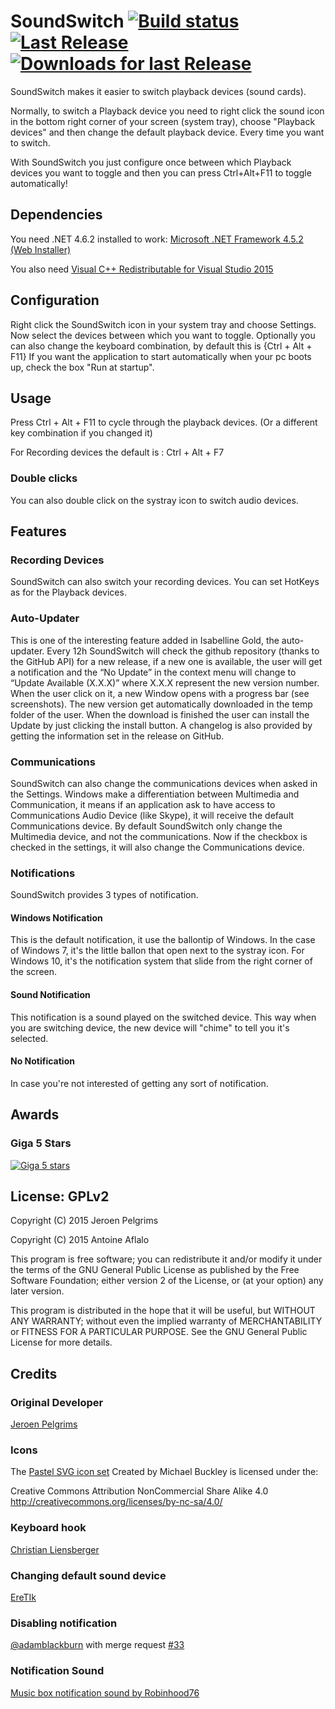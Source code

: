 # SoundSwitch [![Build status](https://ci.appveyor.com/api/projects/status/bt0yr309rq74tbvc?svg=true)](https://ci.appveyor.com/project/Belphemur/soundswitch) [![Last Release](https://img.shields.io/github/release/Belphemur/SoundSwitch.svg)](https://github.com/Belphemur/SoundSwitch/releases) [![Downloads for last Release](https://img.shields.io/github/downloads/Belphemur/SoundSwitch/total.svg)](https://www.aaflalo.me/downloads/)
SoundSwitch makes it easier to switch playback devices (sound cards).

Normally, to switch a Playback device you need to right click the sound icon in the bottom right corner of your screen (system tray),
choose "Playback devices" and then change the default playback device.
Every time you want to switch.

With SoundSwitch you just configure once between which Playback devices you want to toggle and then you can press Ctrl+Alt+F11 to toggle automatically!

## Dependencies
You need .NET 4.6.2 installed to work: [Microsoft .NET Framework 4.5.2 (Web Installer)](https://www.microsoft.com/en-us/download/details.aspx?id=53345) 

You also need [Visual C++ Redistributable for Visual Studio 2015](https://www.microsoft.com/en-us/download/details.aspx?id=48145)

## Configuration
Right click the SoundSwitch icon in your system tray and choose Settings.
Now select the devices between which you want to toggle.
Optionally you can also change the keyboard combination, by default this is {Ctrl + Alt + F11}
If you want the application to start automatically when your pc boots up, check the box "Run at startup".

## Usage
Press Ctrl + Alt + F11 to cycle through the playback devices.
(Or a different key combination if you changed it)

For Recording devices the default is : Ctrl + Alt + F7

### Double clicks
You can also double click on the systray icon to switch audio devices.

## Features

### Recording Devices
SoundSwitch can also switch your recording devices. You can set HotKeys as for the Playback devices.

### Auto-Updater
This is one of the interesting feature added in Isabelline Gold, the auto-updater. Every 12h SoundSwitch will check the github repository (thanks to the GitHub API) for a new release, if a new one is available, the user will get a notification and the  “No Update” in the context menu will change to “Update Available (X.X.X)” where X.X.X represent the new version number. When the user click on it, a new Window opens with a progress bar (see screenshots). The new version get automatically downloaded in the temp folder of the user. When the download is finished the user can install the Update by just clicking the install button. A changelog is also provided by getting the information set in the release on GitHub.

### Communications
SoundSwitch can also change the communications devices when asked in the Settings. Windows make a differentiation between Multimedia and Communication, it means if an application ask to have access to Communications Audio Device (like Skype), it will receive the default Communications device. By default SoundSwitch only change the Multimedia device, and not the communications. Now if the checkbox is checked in the settings, it will also change the Communications device.

### Notifications
SoundSwitch provides 3 types of notification.

#### Windows Notification
This is the default notification, it use the ballontip of Windows. In the case of Windows 7, it's the little ballon that open next to the systray icon. For Windows 10, it's the notification system that slide from the right corner of the screen.

#### Sound Notification
This notification is a sound played on the switched device. This way when you are switching device, the new device will "chime" to tell you it's selected.

#### No Notification
In case you're not interested of getting any sort of notification.

## Awards

### Giga 5 Stars
[![Giga 5 stars](http://i.imgur.com/19GaPLQ.png)](http://www.giga.de/downloads/soundswitch/)

## License: GPLv2

Copyright (C) 2015 Jeroen Pelgrims

Copyright (C) 2015 Antoine Aflalo

This program is free software; you can redistribute it and/or
modify it under the terms of the GNU General Public License
as published by the Free Software Foundation; either version 2
of the License, or (at your option) any later version.

This program is distributed in the hope that it will be useful,
but WITHOUT ANY WARRANTY; without even the implied warranty of
MERCHANTABILITY or FITNESS FOR A PARTICULAR PURPOSE.  See the
GNU General Public License for more details.

## Credits

### Original Developer
[Jeroen Pelgrims](http://jeroenpelgrims.be)

### Icons
The [Pastel SVG icon set](https://codefisher.org/pastel-svg/) Created by Michael Buckley is licensed under the:

Creative Commons Attribution NonCommercial Share Alike 4.0
http://creativecommons.org/licenses/by-nc-sa/4.0/ 

### Keyboard hook
[Christian Liensberger](http://www.liensberger.it/web/blog/?p=207)

### Changing default sound device
[EreTIk](http://eretik.omegahg.com/)

### Disabling notification
[@adamblackburn](https://github.com/adamblackburn) with merge request [#33](https://github.com/Belphemur/SoundSwitch/pull/33)

### Notification Sound
[Music box notification sound by Robinhood76](https://www.freesound.org/people/Robinhood76/sounds/216676/)
